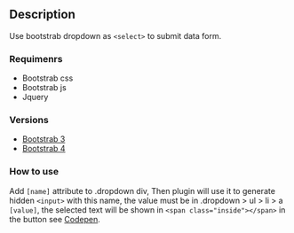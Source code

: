 ## Description
Use bootstrab dropdown as `<select>` to submit data form.

### Requimenrs 
* Bootstrab css
* Bootstrab js
* Jquery

### Versions
* [Bootstrab 3](./src/BS3)
* [Bootstrab 4](./src/BS4)

### How to use
Add `[name]` attribute to .dropdown div, Then plugin will use it to generate hidden `<input>` with this name, the value must be in .dropdown > ul > li > a `[value]`, the selected text will be shown in `<span class="inside"></span>` in the button see [Codepen](https://codepen.io/samo94/pen/rNaVjXy).
